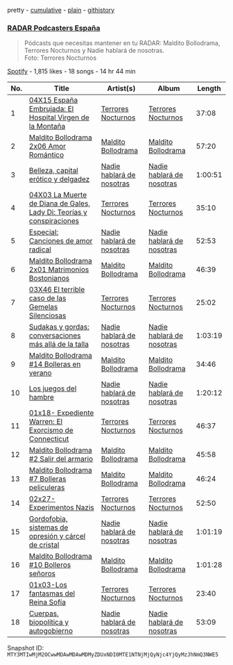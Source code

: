 pretty - [cumulative](/playlists/cumulative/37i9dQZF1DX2WSz2bIXl9B.md) - [plain](/playlists/plain/37i9dQZF1DX2WSz2bIXl9B) - [githistory](https://github.githistory.xyz/mackorone/spotify-playlist-archive/blob/main/playlists/plain/37i9dQZF1DX2WSz2bIXl9B)

### [RADAR Podcasters España](https://open.spotify.com/playlist/37i9dQZF1DX2WSz2bIXl9B)

> Pódcasts que necesitas mantener en tu RADAR: Maldito Bollodrama, Terrores Nocturnos y Nadie hablará de nosotras\. <br/>Foto: Terrores Nocturnos

[Spotify](https://open.spotify.com/user/spotify) - 1,815 likes - 18 songs - 14 hr 44 min

| No. | Title | Artist(s) | Album | Length |
|---|---|---|---|---|
| 1 | [04X15 España Embrujada: El Hospital Virgen de la Montaña](https://open.spotify.com/episode/6l2PKUYZNRVFoPMwhjOYkh) | [Terrores Nocturnos](https://open.spotify.com/show/0RHpp9P5ePbiiUfDrgi5Ld) | [Terrores Nocturnos](https://open.spotify.com/show/0RHpp9P5ePbiiUfDrgi5Ld) | 37:08 |
| 2 | [Maldito Bollodrama 2x06 Amor Romántico](https://open.spotify.com/episode/74TVdztf6xsQSfOg8BaCkz) | [Maldito Bollodrama](https://open.spotify.com/show/3SE2F6pgduJrJL7HR2jqfD) | [Maldito Bollodrama](https://open.spotify.com/show/3SE2F6pgduJrJL7HR2jqfD) | 57:20 |
| 3 | [Belleza, capital erótico y delgadez](https://open.spotify.com/episode/7gOmagij9NVlXjRtRQArfr) | [Nadie hablará de nosotras](https://open.spotify.com/show/18YtE7Ed8UPaTSZpqESG0B) | [Nadie hablará de nosotras](https://open.spotify.com/show/18YtE7Ed8UPaTSZpqESG0B) | 1:00:51 |
| 4 | [04X03 La Muerte de Diana de Gales, Lady Di: Teorías y conspiraciones](https://open.spotify.com/episode/1B0bWga8aMcnBfhfEmW9MB) | [Terrores Nocturnos](https://open.spotify.com/show/0RHpp9P5ePbiiUfDrgi5Ld) | [Terrores Nocturnos](https://open.spotify.com/show/0RHpp9P5ePbiiUfDrgi5Ld) | 35:10 |
| 5 | [Especial: Canciones de amor radical ](https://open.spotify.com/episode/2jw2LWBrR0rFemyGJEN7tL) | [Nadie hablará de nosotras](https://open.spotify.com/show/18YtE7Ed8UPaTSZpqESG0B) | [Nadie hablará de nosotras](https://open.spotify.com/show/18YtE7Ed8UPaTSZpqESG0B) | 52:53 |
| 6 | [Maldito Bollodrama 2x01 Matrimonios Bostonianos](https://open.spotify.com/episode/5kPGBhAC2ut9Y1Lk6Sncj8) | [Maldito Bollodrama](https://open.spotify.com/show/3SE2F6pgduJrJL7HR2jqfD) | [Maldito Bollodrama](https://open.spotify.com/show/3SE2F6pgduJrJL7HR2jqfD) | 46:39 |
| 7 | [03X46 El terrible caso de las Gemelas Silenciosas](https://open.spotify.com/episode/3AyAowoh2WnLECsDr9iktK) | [Terrores Nocturnos](https://open.spotify.com/show/0RHpp9P5ePbiiUfDrgi5Ld) | [Terrores Nocturnos](https://open.spotify.com/show/0RHpp9P5ePbiiUfDrgi5Ld) | 25:02 |
| 8 | [Sudakas y gordas: conversaciones más allá de la talla](https://open.spotify.com/episode/4XOVZf1SUbmNJu6YB9raom) | [Nadie hablará de nosotras](https://open.spotify.com/show/18YtE7Ed8UPaTSZpqESG0B) | [Nadie hablará de nosotras](https://open.spotify.com/show/18YtE7Ed8UPaTSZpqESG0B) | 1:03:19 |
| 9 | [Maldito Bollodrama \#14 Bolleras en verano](https://open.spotify.com/episode/4dwdtkyTC8sJVR2FrukCEo) | [Maldito Bollodrama](https://open.spotify.com/show/3SE2F6pgduJrJL7HR2jqfD) | [Maldito Bollodrama](https://open.spotify.com/show/3SE2F6pgduJrJL7HR2jqfD) | 34:46 |
| 10 | [Los juegos del hambre](https://open.spotify.com/episode/43OBA1itdqvA0y5EEtQULn) | [Nadie hablará de nosotras](https://open.spotify.com/show/18YtE7Ed8UPaTSZpqESG0B) | [Nadie hablará de nosotras](https://open.spotify.com/show/18YtE7Ed8UPaTSZpqESG0B) | 1:20:12 |
| 11 | [01x18\- Expediente Warren: El Exorcismo de Connecticut](https://open.spotify.com/episode/61H2WwxMRKXCmWyJmUUw1m) | [Terrores Nocturnos](https://open.spotify.com/show/0RHpp9P5ePbiiUfDrgi5Ld) | [Terrores Nocturnos](https://open.spotify.com/show/0RHpp9P5ePbiiUfDrgi5Ld) | 46:37 |
| 12 | [Maldito Bollodrama \#2 Salir del armario](https://open.spotify.com/episode/61qtKLC3oe0BlxOTTpasKy) | [Maldito Bollodrama](https://open.spotify.com/show/3SE2F6pgduJrJL7HR2jqfD) | [Maldito Bollodrama](https://open.spotify.com/show/3SE2F6pgduJrJL7HR2jqfD) | 45:58 |
| 13 | [Maldito Bollodrama \#7 Bolleras peliculeras](https://open.spotify.com/episode/3xmzdnKLA5ib94gZ5IQF5p) | [Maldito Bollodrama](https://open.spotify.com/show/3SE2F6pgduJrJL7HR2jqfD) | [Maldito Bollodrama](https://open.spotify.com/show/3SE2F6pgduJrJL7HR2jqfD) | 46:24 |
| 14 | [02x27\-Experimentos Nazis](https://open.spotify.com/episode/5wIrVzCo983QvVc8qqWhEe) | [Terrores Nocturnos](https://open.spotify.com/show/0RHpp9P5ePbiiUfDrgi5Ld) | [Terrores Nocturnos](https://open.spotify.com/show/0RHpp9P5ePbiiUfDrgi5Ld) | 52:50 |
| 15 | [Gordofobia, sistemas de opresión y cárcel de cristal](https://open.spotify.com/episode/4hvJTYhPYD4PjuBNgJRUTS) | [Nadie hablará de nosotras](https://open.spotify.com/show/18YtE7Ed8UPaTSZpqESG0B) | [Nadie hablará de nosotras](https://open.spotify.com/show/18YtE7Ed8UPaTSZpqESG0B) | 1:01:19 |
| 16 | [Maldito Bollodrama \#10 Bolleros señoros](https://open.spotify.com/episode/1MOCATr3iTZGHwegl08hQD) | [Maldito Bollodrama](https://open.spotify.com/show/3SE2F6pgduJrJL7HR2jqfD) | [Maldito Bollodrama](https://open.spotify.com/show/3SE2F6pgduJrJL7HR2jqfD) | 1:01:28 |
| 17 | [01x03\-Los fantasmas del Reina Sofía](https://open.spotify.com/episode/0bDTO8IeiLWlDplgeC99yJ) | [Terrores Nocturnos](https://open.spotify.com/show/0RHpp9P5ePbiiUfDrgi5Ld) | [Terrores Nocturnos](https://open.spotify.com/show/0RHpp9P5ePbiiUfDrgi5Ld) | 23:40 |
| 18 | [Cuerpas, biopolítica y autogobierno](https://open.spotify.com/episode/3Mtoj1XmLinwf8M9fJNTCw) | [Nadie hablará de nosotras](https://open.spotify.com/show/18YtE7Ed8UPaTSZpqESG0B) | [Nadie hablará de nosotras](https://open.spotify.com/show/18YtE7Ed8UPaTSZpqESG0B) | 53:09 |

Snapshot ID: `MTY3MTIwMjM2OCwwMDAwMDAwMDMyZDUxNDI0MTE1NTNjMjQyNjc4YjQyMzJhNmQ3NWE5`
